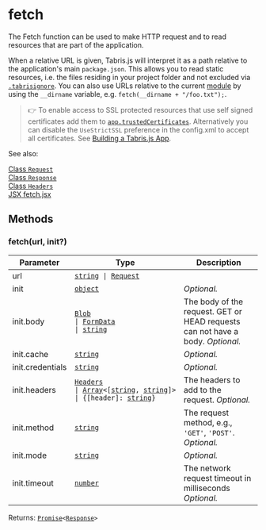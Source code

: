 ---
---
# fetch

The Fetch function can be used to make HTTP request and to read resources that are part of the application.

When a relative URL is given, Tabris.js will interpret it as a path relative to the application's main `package.json`. This allows you to read static resources, i.e. the files residing in your project folder and not excluded via [`.tabrisignore`](../build.md#the-tabrisignore-file). You can also use URLs relative to the current [module](../modules.md) by using the `__dirname` variable, e.g. `fetch(__dirname + "/foo.txt");`.

> :point_right: To enable access to SSL protected resources that use self signed certificates add them to [`app.trustedCertificates`](./app.md). Alternatively you can disable the `UseStrictSSL` preference in the config.xml to accept all certificates. See [Building a Tabris.js App](../build.md#preferences).


See also:
  
[Class `Request`](./Request.md)  
[Class `Response`](./Response.md)  
[Class `Headers`](./Headers.md)  
[<span class='language jsx'>JSX</span> fetch.jsx](https://playground.tabris.com/?gitref=v3.7.0&snippet=fetch.jsx)

## Methods

### fetch(url, init?)




Parameter|Type|Description
-|-|-
url | <code style="white-space: nowrap"><a href="https://developer.mozilla.org/en-US/docs/Web/JavaScript/Data_structures#String_type" title="View &quot;string&quot; on MDN">string</a> &#124; <a href="Request.html" title="Request Class Reference">Request</a></code> | 
init | <code style="white-space: nowrap"><a href="https://developer.mozilla.org/en-US/docs/Web/JavaScript/Reference/Global_Objects/Object" title="View &quot;Object&quot; on MDN">object</a></code> | *Optional.*
init.body | <code style="white-space: nowrap"><a href="Blob.html" title="Blob Class Reference">Blob</a><br/>&#124; <a href="FormData.html" title="FormData Class Reference">FormData</a><br/>&#124; <a href="https://developer.mozilla.org/en-US/docs/Web/JavaScript/Data_structures#String_type" title="View &quot;string&quot; on MDN">string</a></code> | The body of the request. GET or HEAD requests can not have a body. *Optional.*
init.cache | <code style="white-space: nowrap"><a href="https://developer.mozilla.org/en-US/docs/Web/JavaScript/Data_structures#String_type" title="View &quot;string&quot; on MDN">string</a></code> | *Optional.*
init.credentials | <code style="white-space: nowrap"><a href="https://developer.mozilla.org/en-US/docs/Web/JavaScript/Data_structures#String_type" title="View &quot;string&quot; on MDN">string</a></code> | *Optional.*
init.headers | <code style="white-space: nowrap"><a href="Headers.html" title="Headers Class Reference">Headers</a><br/>&#124; <a href="https://developer.mozilla.org/en-US/docs/Web/JavaScript/Reference/Global_Objects/Array" title="View &quot;Array&quot; on MDN">Array</a>&lt;[<a href="https://developer.mozilla.org/en-US/docs/Web/JavaScript/Data_structures#String_type" title="View &quot;string&quot; on MDN">string</a>, <a href="https://developer.mozilla.org/en-US/docs/Web/JavaScript/Data_structures#String_type" title="View &quot;string&quot; on MDN">string</a>]&gt;<br/>&#124; {[header]: <a href="https://developer.mozilla.org/en-US/docs/Web/JavaScript/Data_structures#String_type" title="View &quot;string&quot; on MDN">string</a>}</code> | The headers to add to the request. *Optional.*
init.method | <code style="white-space: nowrap"><a href="https://developer.mozilla.org/en-US/docs/Web/JavaScript/Data_structures#String_type" title="View &quot;string&quot; on MDN">string</a></code> | The request method, e.g., `'GET'`, `'POST'`. *Optional.*
init.mode | <code style="white-space: nowrap"><a href="https://developer.mozilla.org/en-US/docs/Web/JavaScript/Data_structures#String_type" title="View &quot;string&quot; on MDN">string</a></code> | *Optional.*
init.timeout | <code style="white-space: nowrap"><a href="https://developer.mozilla.org/en-US/docs/Web/JavaScript/Data_structures#Number_type" title="View &quot;number&quot; on MDN">number</a></code> | The network request timeout in milliseconds *Optional.*


Returns: <code style="white-space: nowrap"><a href="https://developer.mozilla.org/en-US/docs/Web/JavaScript/Reference/Global_Objects/Promise" title="View &quot;Promise&quot; on MDN">Promise</a>&lt;<a href="Response.html" title="Response Class Reference">Response</a>&gt;</code>


